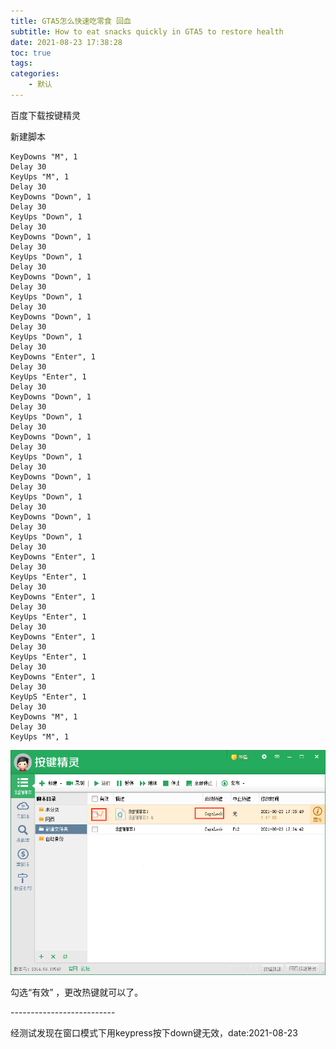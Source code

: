 ```yaml
---
title: GTA5怎么快速吃零食 回血
subtitle: How to eat snacks quickly in GTA5 to restore health
date: 2021-08-23 17:38:28
toc: true
tags: 
categories: 
    - 默认
---
```


百度下载按键精灵

新建脚本

```vbscript
KeyDowns "M", 1
Delay 30
KeyUps "M", 1
Delay 30
KeyDowns "Down", 1
Delay 30
KeyUps "Down", 1
Delay 30
KeyDowns "Down", 1
Delay 30
KeyUps "Down", 1
Delay 30
KeyDowns "Down", 1
Delay 30
KeyUps "Down", 1
Delay 30
KeyDowns "Down", 1
Delay 30
KeyUps "Down", 1
Delay 30
KeyDowns "Enter", 1
Delay 30
KeyUps "Enter", 1
Delay 30
KeyDowns "Down", 1
Delay 30
KeyUps "Down", 1
Delay 30
KeyDowns "Down", 1
Delay 30
KeyUps "Down", 1
Delay 30
KeyDowns "Down", 1
Delay 30
KeyUps "Down", 1
Delay 30
KeyDowns "Down", 1
Delay 30
KeyUps "Down", 1
Delay 30
KeyDowns "Enter", 1
Delay 30
KeyUps "Enter", 1
Delay 30
KeyDowns "Enter", 1
Delay 30
KeyUps "Enter", 1
Delay 30
KeyDowns "Enter", 1
Delay 30
KeyUps "Enter", 1
Delay 30
KeyDowns "Enter", 1
Delay 30
KeyUpS "Enter", 1
Delay 30
KeyDowns "M", 1
Delay 30
KeyUps "M", 1
```


![img](https://raw.githubusercontent.com/eric-gitta-moore/eric-gitta-moore.github.io/main/static/images/20210823173719741.png)

勾选“有效” ，更改热键就可以了。



\--------------------------

经测试发现在窗口模式下用keypress按下down键无效，date:2021-08-23
